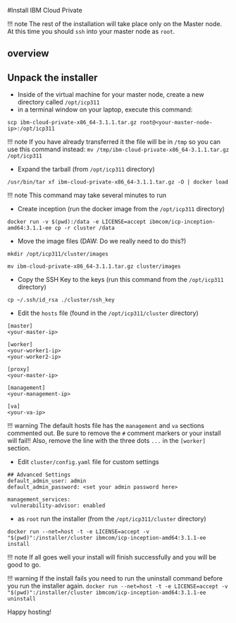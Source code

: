 #Install IBM Cloud Private

!!! note
    The rest of the installation will take place only on the Master node.  At this time you should `ssh` into your master node as `root`.


## overview

## Unpack the installer

- Inside of the virtual machine for your master node, create a new directory called `/opt/icp311`
- in a terminal window on your laptop, execute this command:

`scp ibm-cloud-private-x86_64-3.1.1.tar.gz root@<your-master-node-ip>:/opt/icp311`

!!! note
    If you have already transferred it the file will be in `/tmp` so you can use this command instead:
    `mv /tmp/ibm-cloud-private-x86_64-3.1.1.tar.gz /opt/icp311`

- Expand the tarball (from `/opt/icp311` directory)

`/usr/bin/tar xf ibm-cloud-private-x86_64-3.1.1.tar.gz -O | docker load`

!!! note
    This command may take several minutes to run

- Create inception (run the docker image from the `/opt/icp311` directory)

`docker run -v $(pwd):/data -e LICENSE=accept ibmcom/icp-inception-amd64:3.1.1-ee cp -r cluster /data`

- Move the image files  (DAW:  Do we really need to do this?)

`mkdir /opt/icp311/cluster/images`

`mv ibm-cloud-private-x86_64-3.1.1.tar.gz cluster/images`

- Copy the SSH Key to the keys (run this command from the `/opt/icp311` directory)

`cp ~/.ssh/id_rsa ./cluster/ssh_key`

- Edit the `hosts` file (found in the `/opt/icp311/cluster` directory)

```
[master]
<your-master-ip>

[worker]
<your-worker1-ip>
<your-worker2-ip>

[proxy]
<your-master-ip>

[management]
<your-management-ip>

[va]
<your-va-ip>
```

!!! warning
    The default hosts file has the `management` and `va` sections commented out.  Be sure to remove the `#` comment markers or your install will fail!!  Also, remove the line with the three dots `...` in the `[worker]` section.

- Edit `cluster/config.yaml` file for custom settings

```
## Advanced Settings
default_admin_user: admin
default_admin_password: <set your admin password here>

management_services:
 vulnerability-advisor: enabled
```

- as `root` run the installer (from the `/opt/icp311/cluster` directory)

`docker run --net=host -t -e LICENSE=accept -v "$(pwd)":/installer/cluster ibmcom/icp-inception-amd64:3.1.1-ee install`

!!! note
    If all goes well your install will finish successfully and you will be good to go.

!!! warning
    If the install fails you need to run the uninstall command before you run the installer again.
    `docker run --net=host -t -e LICENSE=accept -v "$(pwd)":/installer/cluster ibmcom/icp-inception-amd64:3.1.1-ee uninstall`

Happy hosting!